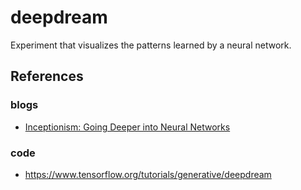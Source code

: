 # deepdream
Experiment that visualizes the patterns learned by a neural network.
 
## References
### blogs
- [Inceptionism: Going Deeper into Neural Networks](https://ai.googleblog.com/2015/06/inceptionism-going-deeper-into-neural.html)
### code
- https://www.tensorflow.org/tutorials/generative/deepdream
